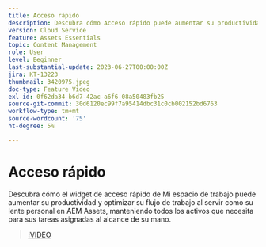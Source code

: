 ```yaml
---
title: Acceso rápido
description: Descubra cómo Acceso rápido puede aumentar su productividad y optimizar su flujo de trabajo al servir de lente personal en AEM Assets, manteniendo todos los activos que necesita para sus tareas asignadas al alcance de su mano.
version: Cloud Service
feature: Assets Essentials
topic: Content Management
role: User
level: Beginner
last-substantial-update: 2023-06-27T00:00:00Z
jira: KT-13223
thumbnail: 3420975.jpeg
doc-type: Feature Video
exl-id: 0f62da34-b6d7-42ac-a6f6-08a50483fb25
source-git-commit: 30d6120ec99f7a95414dbc31c0cb002152bd6763
workflow-type: tm+mt
source-wordcount: '75'
ht-degree: 5%

---
```


# Acceso rápido

Descubra cómo el widget de acceso rápido de Mi espacio de trabajo puede aumentar su productividad y optimizar su flujo de trabajo al servir como su lente personal en AEM Assets, manteniendo todos los activos que necesita para sus tareas asignadas al alcance de su mano.

>[!VIDEO](https://video.tv.adobe.com/v/3420975/?learn=on)
